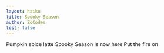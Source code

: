 ```yaml
---
layout: haiku
title: Spooky Season
author: ZoCodes
test: false
---
```


Pumpkin spice latte
Spooky Season is now here
Put the fire on
